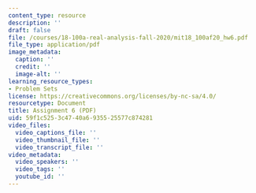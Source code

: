 ```yaml
---
content_type: resource
description: ''
draft: false
file: /courses/18-100a-real-analysis-fall-2020/mit18_100af20_hw6.pdf
file_type: application/pdf
image_metadata:
  caption: ''
  credit: ''
  image-alt: ''
learning_resource_types:
- Problem Sets
license: https://creativecommons.org/licenses/by-nc-sa/4.0/
resourcetype: Document
title: Assignment 6 (PDF)
uid: 59f1c525-3c47-40a6-9355-25577c874281
video_files:
  video_captions_file: ''
  video_thumbnail_file: ''
  video_transcript_file: ''
video_metadata:
  video_speakers: ''
  video_tags: ''
  youtube_id: ''
---
```


